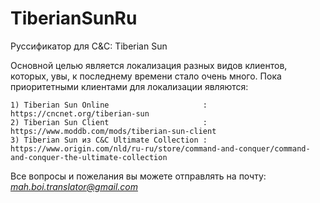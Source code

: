 # TiberianSunRu
Руссификатор для C&amp;C: Tiberian Sun

Основной целью является локализация разных видов клиентов, которых, увы, к последнему времени стало очень много. Пока приоритетными клиентами для локализации являются:

	1) Tiberian Sun Online                     : https://cncnet.org/tiberian-sun
	2) Tiberian Sun Client                     : https://www.moddb.com/mods/tiberian-sun-client
	3) Tiberian Sun из C&C Ultimate Collection : https://www.origin.com/nld/ru-ru/store/command-and-conquer/command-and-conquer-the-ultimate-collection

Все вопросы и пожелания вы можете отправлять на почту: *mah.boi.translator@gmail.com*